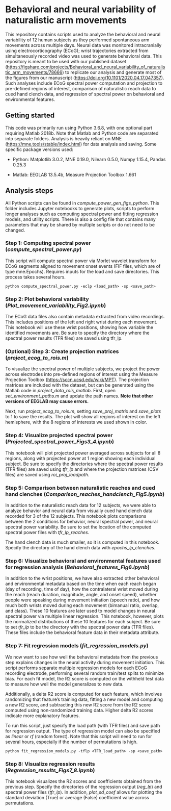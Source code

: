 # Behavioral and neural variability of naturalistic arm movements

This repository contains scripts used to analyze the behavioral and neural variability of 12 human subjects as they performed spontaneous arm movements across multiple days. Neural data was monitored intracranially using electrocorticography (ECoG); wrist trajectories extracted from simultaneously recorded video was used to generate behavioral data. This repository is meant to be used with our published dataset (https://figshare.com/projects/Behavioral_and_neural_variability_of_naturalistic_arm_movements/78666) to replicate our analysis and generate most of the figures from our manuscript (https://doi.org/10.1101/2020.04.17.047357). Such analyses include ECoG spectral power computation and projection to pre-defined regions of interest, comparison of naturalistic reach data to cued hand clench data, and regression of spectral power on behavioral and environmental features.

## Getting started

This code was primarily run using Python 3.6.8, with one optional part requiring Matlab 2018b. Note that Matlab and Python code are separated into separate folders. Analysis is heavily reliant on MNE (https://mne.tools/stable/index.html) for data analysis and saving. Some specific package versions used:

-  Python: Matplotlib 3.0.2, MNE 0.19.0, Nilearn 0.5.0, Numpy 1.15.4, Pandas 0.25.3

-  Matlab: EEGLAB 13.5.4b, Measure Projection Toolbox 1.661

## Analysis steps

All Python scripts can be found in *compute_power_gen_figs_python*. This folder includes Jupyter notebooks to generate plots, scripts to perform longer analyses such as computing spectral power and fitting regression models, and utility scripts. There is also a config file that contains many parameters that may be shared by multiple scripts or do not need to be changed.

### Step 1: Computing spectral power (*compute_spectral_power.py*)

This script will compute spectral power via Morlet wavelet transform for ECoG segments aligned to movement onset events (FIF files, which are of type  mne.Epochs). Requires inputs for the load and save directories. This process takes several hours.

```
python compute_spectral_power.py -eclp <load_path> -sp <save_path>
```

### Step 2: Plot behavioral variability (*Plot_movement_variability_Fig2.ipynb*)

The ECoG data files also contain metadata extracted from video recordings. This includes positions of the left and right wrist during each movement. This notebook will use these wrist positions, showing how variable the identified movements are. Be sure to specify the directory where the spectral power results (TFR files) are saved using tfr_lp.


### (Optional) Step 3: Create projection matrices (*project_ecog_to_rois.m*)

To visualize the spectral power of multiple subjects, we project the power across electrodes into pre-defined regions of interest using the Measure Projection Toolbox (https://sccn.ucsd.edu/wiki/MPT). The projection matrices are included with the dataset, but can be generated using the Matlab code in *project_data_rois_matlab*. First, open *set_environment_paths.m* and update the path names. **Note that other versions of EEGLAB may cause errors.**

Next, run *project_ecog_to_rois.m*, setting *save_proj_matrix* and *save_plots* to 1 to save the results. The plot will show all regions of interest on the left hemisphere, with the 8 regions of interests we used shown in color.

### Step 4: Visualize projected spectral power (*Projected_spectral_power_Figs3_4.ipynb*)

This notebook will plot projected power averaged across subjects for all 8 regions, along with projected power at 1 region showing each individual subject. Be sure to specify the directories where the spectral power results (TFR files) are saved using *tfr_lp* and where the projection matrices (CSV files) are saved using *roi_proj_loadpath*.


### Step 5: Comparison between naturalistic reaches and cued hand clenches (*Comparison_reaches_handclench_Fig5.ipynb*)

In addition to the naturalistic reach data for 12 subjects, we were able to analyze behavior and neural data from visually cued hand clench data recorded for 3 of the 12 subjects. This notebook plots comparisons between the 2 conditions for behavior, neural spectral power, and neural spectral power variability. Be sure to set the location of the computed spectral power files with *tfr_lp_reaches*.

The hand clench data is much smaller, so it is computed in this notebook. Specify the directory of the hand clench data with *epochs_lp_clenches*.


### Step 6: Visualize behavioral and environmental features used for regression analysis (*Behavioral_features_Fig6.ipynb*)

In addition to the wrist positions, we have also extracted other behavioral and environmental metadata based on the time when each reach began (day of recording, time of day), how the contralateral wrist moved during the reach (reach duration, magnitude, angle, and onset speed), whether people were speaking during movement initiation (speech ratio), and how much both wrists moved during each movement (bimanual ratio, overlap, and class). These 10 features are later used to model changes in neural spectral power via multiple linear regression. This notebook, however, plots the normalized distributions of these 10 features for each subject. Be sure to set *tfr_lp* to be the directory with the spectral power data (TFR files). These files include the behavioral feature data in their metadata attribute.


### Step 7: Fit regression models (*fit_regression_models.py*)

We now want to see how well the behavioral metadata from the previous step explains changes in the neural activity during movement initiation. This script performs separate multiple regression models for each ECoG recording electrode, performing several random train/test splits to minimize bias. For each fit model, the R2 score is computed on the withheld test data to measure how well the model generalizes to new data.

Additionally, a delta R2 score is computed for each feature, which involves randomizing that feature’s training data, fitting a new model and computing a new R2 score, and subtracting this new R2 score from the R2 score computed using non-randomized training data. Higher delta R2 scores indicate more explanatory features.

To run this script, just specify the load path (with TFR files) and save path for regression output. The type of regression model can also be specified as *linear* or *rf* (random forest). Note that this script will need to run for several hours, especially if the number of permutations is high.

```
python fit_regression_models.py -tflp <TFR_load_path> -sp <save_path>
```

### Step 8: Visualize regression results (*Regression_results_Figs7_8.ipynb*)

This notebook visualizes the R2 scores and coefficients obtained from the previous step. Specify the directories of the regression output (*reg_lp*) and spectral power files (*tfr_lp*). In addition, *plot_sd_coef* allows for plotting the standard deviation (True) or average (False) coefficient value across permutations.
